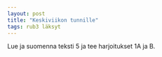 ```yaml
---
layout: post
title: "Keskiviikon tunnille"
tags: rub3 läksyt
---
```


Lue ja suomenna teksti 5 ja tee harjoitukset 1A ja B.